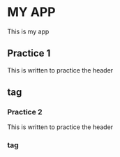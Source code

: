 # MY APP
This is my app

## Practice 1
This is written to practice the header<h2> tag

### Practice 2
This is written to practice the header<h3> tag
